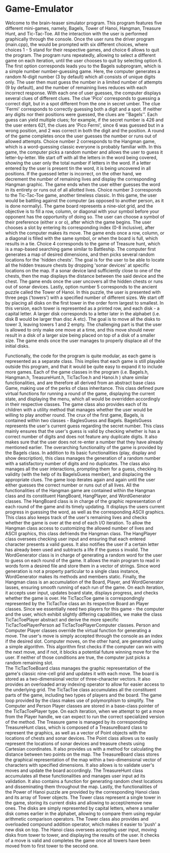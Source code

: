 # Game-Emulator


Welcome to the brain-teaser simulator program. This program features five different mini-games, namely, Bagels, Tower of Hanoi, Hangman, Treasure Hunt, and Tic-Tac-Toe. All the interaction with the user is performed graphically through the console. 
Once the user runs the driver program (main.cpp), the would be prompted with six different choices, where choices 1 - 5 stand for their respective games, and choice 6 allows to quit the program. The program runs repeatedly, allowing to select a different game on each iteration, until the user chooses to quit by selecting option 6.
The first option corresponds leads you to the Bagels subprogram, which is a simple number number-guessing game. Here, the computer generates a random N-digit number (3 by default) which all consists of unique digits only. The user then must guess the number in a limited number of attempts (9 by default), and the number of remaining lives reduces with each incorrect response. With each one of user guesses, the computer displays several clues of different clues. The clue 'Pico' corresponds to guessing a correct digit, but in a spot different from the one in secret umber. The clue 'Fermi' corresponds to correctly guessing both a digit and a spot. If neither any digits nor their positions were guessed, the clues are ''Bagels''. Each guess can yield multiple clues; for example, if the secret number is 426 and the user enters 621, the clues are 'Pico Fermi', since 6 was guessed but in a wrong position, and 2 was correct in both the digit and the position. A round of the game completes once the user guesses the number or runs out of allowed attempts. 
Choice number 2 corresponds to the Hangman game, which is a word-guessing classic everyone is probably familiar with. In this game, the computer picks a random number and allows the user to guess it letter-by-letter. We start off with all the letters in the word being covered, showing the user only the total number if letters in the word. If a letter entered by the user is present tin the word, it is being uncovered in all positions. If the guessed letter is incorrect, on the other hand, we decrement the number of remaining lives and display the corresponding Hangman graphic. The game ends when the user either guesses the word in its entirety or runs out of all allotted lives. 
Choice number 3 corresponds to the Tic-Tac-Toe game, another timeless classic. In this game, the user would be battling against the computer (as opposed to another person, as it is done normally). The game board represents a nine-slot grid, and the objective is to fill a row, column, or diagonal with your symbol before your opponent has the opportunity of doing so. The user can choose a symbol of their preference (either x or o), after which the game begins. The user chooses a slot by entering its corresponding index (0-8 inclusive), after which the computer makes its move. The game ends once a row, column, or a diagonal is filled with the same symbol, or when the board is full, which results in a tie.
Choice 4 corresponds to the game of Treasure hunt, which is a map-based searching game similar to Battleship. The computer first generates a map of desired dimensions, and then picks several random locations for the 'hidden chests'.  The goal is for the user to be able to locate all the hidden treasure chests by dropping 'sonar devices' at specific locations on the map. If a sonar device land sufficiently close to one of the chests, then the map displays the distance between the said device and the chest. The game ends once the user uncovers all the hidden chests or runs out of sonar devices. 
Lastly, option number 5 corresponds to the ancient puzzle called the Tower of Hanoi. In this puzzle, the user is presented with three pegs ('towers') with a specified number of different sizes. We start off by placing all disks on the first tower in the order form largest to smallest. In this version, each tower is represented as a printed row, and each disk - a capital letter. A larger disk corresponds to a letter later in the alphabet (i.e. disk B would be larger than disc A etc). The goal is to move all the disks to tower 3, leaving towers 1 and 2 empty. The challenging part is that the user is allowed to only make one move at a time, and this move should never result in a disk of a larger size being placed on top of a disk of a smaller size. The game ends once the user manages to properly displace all of the initial disks. 
 
Functionally, the code for the program is quite modular, as each game is represented as a separate class. This implies that each game is still playable outside this program, and that it would be quite easy to expand it to include more games. 
Each of the game classes in the program (i.e. Bagels.h, Hangman.h, TreasureHunt.h, TicTacToe.h and Hanoi.h ) share similar functionalities, and are therefore all derived from an abstract base class Game, making use of the perks of class inheritance. This class defined pure virtual functions for running a round of the game, displaying the current state, and displaying the menu, which all would be overridden accordingly in their respective classes. The game class also provides each of its children with a utility method that manages whether the user would be willing to play another round. 
The crux of the first game, Bagels, is contained within two classes - BaglesGuess and Bagels. BagelsGuess represents the user's current guess regarding the secret number. This class mainly ensures that the user's guess is valid by checking whether is has a correct number of digits and does not feature any duplicate digits. It also makes sure that the user does not re-enter a number that they have already mentioned earlier. 
The overarching functionality of the game is provided by the Bagels class. In addition to its basic functionalities (play, display and show description), this class manages the generation of a random number with a satisfactory number of digits and no duplicates. The class also manages all the user interactions, prompting them for a guess, checking its validity (with the help of its BagelsGuess member), and displacing the appropriate clues. The game loop iterates again and again until the user either guesses the correct number or runs out of all lives. 
All the functionalities of the Hangman game are contained within the Hangman class and its constituent HangBoard, HangPlayer, and WordGenerator classes. The HangBoard class is in charge of the graphic representation of each round of the game and its timely updating. It displays the users current progress in guessing the word, as well as the corresponding ASCII graphics. This class also keeps track of the user's remaining lives and checks whether the game is over at the end of each I/O iteration. To allow the Hangman class access to customizing the allowed number of lives and ASCII graphics, this class defriends the Hangman class.
The HangPlayer class oversees checking user input and ensuring that each entered character presents a valid guess. It also notifies the user if a certain letter has already been used and subtracts a life if the guess s invalid. 
The WordGenerator class is in charge of generating a random word for the user to guess on each round of the game. It allows the main program to read in words form a desired file and store them in a vector of strings. Since word generation is not a property particular to a single class instance, WordGenerator makes its methods and members static. 
Finally, the Hangman class is an accumulation of the Board, Player, and WordGenerator lasses, ensuring smooth running of each run of the game. On each iteration, it accepts user input, updates board state, displays progress, and checks whether the game is over. 
He TicTaccToe game is correspondingly represented by the TicTacToe class an its respective Board an Player classes. 
Since we essentially need two players for this game - the computer and the user, which exhibit slightly differing capabilities, we make the class TicTacToePlayer abstract and derive the more specific TicTacToePlayerPerson ad TicTacToePlayerComputer classes. Person and Computer Player classes override the virtual function for generating a move. The user's move is simply accepted through the console as an index if the desired slot. Computer moves, on the other hand, are generated using a simple algorithm. This algorithm first checks if the computer can win with the next move, and if not, it blocks a potential future winning move for the user. If neither of those conditions are true, the computer just picks a random remaining slot.  
The TicTacToeBoard class manages the graphic representation of the game's classic nine-cell grid and updates it with each move. The board is stored as a two-dimensional vector of three-character vectors. It also provides an overloaded array indexing operator to allow for easier access to the underlying grid. 
The TicTacToe class accumulates all the constituent parts of the game, including two types of players and the board. The game loop provided by the class makes use of polymorphism to simplify. The Computer and Person Player classes are stored in a base-class pointer of the TicTacToePlayer type. On each iteration, when we attempt to get a move from the Player handle, we can expect to run the correct specialized version of the method. 
The Treasure game is managed by its corresponding TreasureHunt class, which is composed of a TreasureBoard class to represent the graphics, as well as a vector of Point objects with the locations of chests and sonar devices. The Point class allows us to easily represent the locations of sonar devices and treasure chests using Cartesian coordinates. It also provides us with a method for calculating the distance between two points on the map. The TreasureBoard class stores the graphical representation of the map within a two-dimensional vector of characters with specified dimensions. It also allows is to validate user's moves and update the board accordingly. The TreasureHunt class accumulates all these functionalities and manages user input ad its validation. It also contains a function for generating random chest locations and disseminating them throughout the map. 
Lastly, the functionalities of the Power of Hanoi puzzle are provided by the corresponding Hanoi class and its array of Tower objects. The Tower class represent a single tower in the game, storing its current disks and allowing to accept/remove new ones. The disks are simply represented by capital letters, where a smaller disk comes earlier in the alphabet, allowing to compare them using regular arithmetic comparison operators. The Tower class also provides and overloaded compound addition operator, which makes it easier to 'push' a new disk on top. 
The Hanoi class oversees accepting user input, moving disks from tower to tower, and displaying the results of the user. It checks of a move is valid and completes the game once all towers have been moved from to first tower to the second one. 

